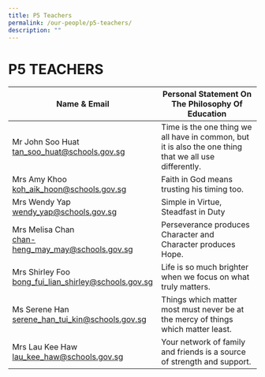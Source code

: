 ```yaml
---
title: P5 Teachers
permalink: /our-people/p5-teachers/
description: ""
---
```

# **P5 TEACHERS**

| Name & Email 	| Personal Statement On The Philosophy Of Education 	|
|---	|---	|
| Mr John Soo Huat <br>[tan_soo_huat@schools.gov.sg](mailto:tan_soo_huat@schools.gov.sg) 	| Time is the one thing we all have in common, but it is also the one thing that we all use differently. 	|
| Mrs Amy Khoo<br>[koh_aik_hoon@schools.gov.sg](mailto:koh_aik_hoon@schools.gov.sg) 	| Faith in God means trusting his timing too. 	|
| Mrs Wendy Yap<br>[wendy_yap@schools.gov.sg](mailto:wendy_yap@schools.gov.sg) 	| Simple in Virtue, Steadfast in Duty 	|
| Mrs Melisa Chan<br>[chan-heng_may_may@schools.gov.sg](mailto:chan-heng_may_may@schools.gov.sg) 	| Perseverance produces Character and Character produces Hope. 	|
| Mrs Shirley Foo<br>[bong_fui_lian_shirley@schools.gov.sg](mailto:bong_fui_lian_shirley@schools.gov.sg) 	| Life is so much brighter when we focus on what truly matters. 	|
| Ms Serene Han<br>[serene_han_tui_kin@schools.gov.sg](mailto:serene_han_tui_kin@schools.gov.sg) 	| Things which matter most must never be at the mercy of things which matter least.	|
| Mrs Lau Kee Haw <br>[lau_kee_haw@schools.gov.sg](mailto:lau_kee_haw@schools.gov.sg) 	| Your network of family and friends is a source of strength and support. 	|